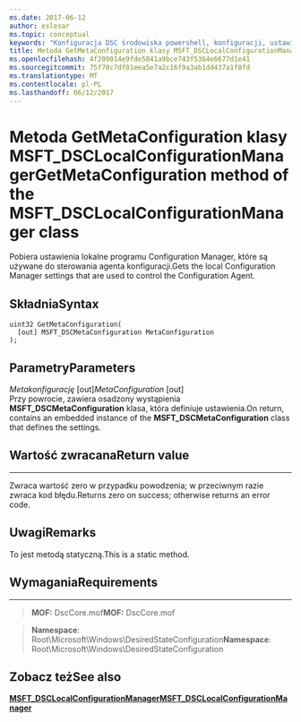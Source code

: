 ```yaml
---
ms.date: 2017-06-12
author: eslesar
ms.topic: conceptual
keywords: "Konfiguracja DSC środowiska powershell, konfiguracji, ustawienia"
title: Metoda GetMetaConfiguration klasy MSFT_DSCLocalConfigurationManager
ms.openlocfilehash: 4f209014e9fde5841a9bce743f5364e6677d1e41
ms.sourcegitcommit: 75f70c7df01eea5e7a2c16f9a3ab1dd437a1f8fd
ms.translationtype: MT
ms.contentlocale: pl-PL
ms.lasthandoff: 06/12/2017
---
```

# <a name="getmetaconfiguration-method-of-the-msftdsclocalconfigurationmanager-class"></a><span data-ttu-id="80ca4-103">Metoda GetMetaConfiguration klasy MSFT_DSCLocalConfigurationManager</span><span class="sxs-lookup"><span data-stu-id="80ca4-103">GetMetaConfiguration method of the MSFT_DSCLocalConfigurationManager class</span></span>

<span data-ttu-id="80ca4-104">Pobiera ustawienia lokalne programu Configuration Manager, które są używane do sterowania agenta konfiguracji.</span><span class="sxs-lookup"><span data-stu-id="80ca4-104">Gets the local Configuration Manager settings that are used to control the Configuration Agent.</span></span>

<a name="syntax"></a><span data-ttu-id="80ca4-105">Składnia</span><span class="sxs-lookup"><span data-stu-id="80ca4-105">Syntax</span></span>
------

```mof
uint32 GetMetaConfiguration(
  [out] MSFT_DSCMetaConfiguration MetaConfiguration
);
```

<a name="parameters"></a><span data-ttu-id="80ca4-106">Parametry</span><span class="sxs-lookup"><span data-stu-id="80ca4-106">Parameters</span></span>
----------

<span data-ttu-id="80ca4-107">*Metakonfigurację* \[out\]</span><span class="sxs-lookup"><span data-stu-id="80ca4-107">*MetaConfiguration* \[out\]</span></span>  
<span data-ttu-id="80ca4-108">Przy powrocie, zawiera osadzony wystąpienia **MSFT_DSCMetaConfiguration** klasa, która definiuje ustawienia.</span><span class="sxs-lookup"><span data-stu-id="80ca4-108">On return, contains an embedded instance of the **MSFT_DSCMetaConfiguration** class that defines the settings.</span></span>

## <a name="return-value"></a><span data-ttu-id="80ca4-109">Wartość zwracana</span><span class="sxs-lookup"><span data-stu-id="80ca4-109">Return value</span></span>
------------

<span data-ttu-id="80ca4-110">Zwraca wartość zero w przypadku powodzenia; w przeciwnym razie zwraca kod błędu.</span><span class="sxs-lookup"><span data-stu-id="80ca4-110">Returns zero on success; otherwise returns an error code.</span></span>

## <a name="remarks"></a><span data-ttu-id="80ca4-111">Uwagi</span><span class="sxs-lookup"><span data-stu-id="80ca4-111">Remarks</span></span>

<span data-ttu-id="80ca4-112">To jest metodą statyczną.</span><span class="sxs-lookup"><span data-stu-id="80ca4-112">This is a static method.</span></span>

## <a name="requirements"></a><span data-ttu-id="80ca4-113">Wymagania</span><span class="sxs-lookup"><span data-stu-id="80ca4-113">Requirements</span></span>
------------
><span data-ttu-id="80ca4-114">**MOF:** DscCore.mof</span><span class="sxs-lookup"><span data-stu-id="80ca4-114">**MOF:** DscCore.mof</span></span>

><span data-ttu-id="80ca4-115">**Namespace**: Root\Microsoft\Windows\DesiredStateConfiguration</span><span class="sxs-lookup"><span data-stu-id="80ca4-115">**Namespace**: Root\Microsoft\Windows\DesiredStateConfiguration</span></span>


## <a name="see-also"></a><span data-ttu-id="80ca4-116">Zobacz też</span><span class="sxs-lookup"><span data-stu-id="80ca4-116">See also</span></span>


[<span data-ttu-id="80ca4-117">**MSFT_DSCLocalConfigurationManager**</span><span class="sxs-lookup"><span data-stu-id="80ca4-117">**MSFT_DSCLocalConfigurationManager**</span></span>](msft-dsclocalconfigurationmanager.md)


 

 



